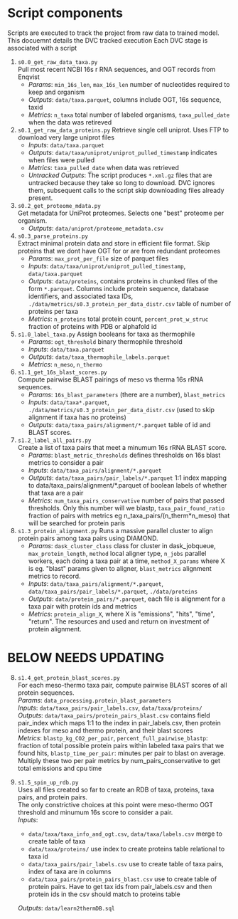 # Script components

Scripts are executed to track the project from raw data to trained model. This docuemnt details the DVC tracked execution
Each DVC stage is associated with a script

1. `s0.0_get_raw_data_taxa.py`  
    Pull most recent NCBI 16s r RNA sequences, and OGT records from Enqvist 
    - _Params_: `min_16s_len`, `max_16s_len` number of nucleotides required to keep and organism
    - _Outputs_: `data/taxa.parquet`, columns include OGT, 16s sequence, taxid
    - _Metrics_: `n_taxa` total number of labeled organisms, `taxa_pulled_date` when the data was retireved
2. `s0.1_get_raw_data_proteins.py`
    Retrieve single cell uniprot. Uses FTP to download very large uniprot files    
    - _Inputs_: `data/taxa.parquet`  
    - _Outputs_: `data/taxa/uniprot/uniprot_pulled_timestamp` indicates when files were pulled
    - _Metrics_: `taxa_pulled_date` when data was retrieved
    - _Untracked Outputs_: The script produces `*.xml.gz` files that are untracked because they take so long to download. DVC ignores them, subsequent calls to the script skip downloading files already present. 
3. `s0.2_get_proteome_mdata.py`  
    Get metadata for UniProt proteomes. Selects one "best" proteome per organism. 
    - _Outputs_: `data/uniprot/proteome_metadata.csv`  
4. `s0.3_parse_proteins.py`  
    Extract minimal protein data and store in efficient file format. Skip proteins that we dont have OGT for or are from redundant proteomes 
    - _Params_: `max_prot_per_file` size of parquet files
    - _Inputs_: `data/taxa/uniprot/uniprot_pulled_timestamp`, `data/taxa.parquet` 
    - _Outputs_: `data/proteins`, contains proteins in chunked files of the form `*.parquet`. Columns include protein sequence, database identifiers, and associated taxa IDs, `./data/metrics/s0.3_protein_per_data_distr.csv` table of number of proteins per taxa
    - _Metrics_: `n_proteins` total protein count, `percent_prot_w_struc` fraction of proteins with PDB or alphafold id
5. `s1.0_label_taxa.py`
    Assign booleans for taxa as thermophile
    - _Params_: `ogt_threshold` binary thermophile threshold
    - _Inputs_: `data/taxa.parquet`
    - _Outputs_: `data/taxa_thermophile_labels.parquet`
    - _Metrics_: `n_meso`, `n_thermo`
6. `s1.1_get_16s_blast_scores.py`  
    Compute pairwise BLAST pairings of meso vs therma 16s rRNA sequences.   
    - _Params_: `16s_blast_parameters` (there are a number), `blast_metrics`
    - _Inputs_: `data/taxa*.parquet`, `./data/metrics/s0.3_protein_per_data_distr.csv` (used to skip alignment if taxa has no proteins)
    - _Outputs_: `data/taxa_pairs/alignment/*.parquet` table of id and BLAST scores. 
7. `s1.2_label_all_pairs.py`  
    Create a list of taxa pairs that meet a minumum 16s rRNA BLAST score.  
    - _Params_: `blast_metric_thresholds` defines thresholds on 16s blast metrics to consider a pair  
    - _Inputs_: `data/taxa_pairs/alignment/*.parquet`  
    - _Outputs_: `data/taxa_pairs/pair_labels/*.parquet` 1:1 index mapping to data/taxa_pairs/alignment/*.parquet of boolean labels of whether that taxa are a pair
    - _Metrics_: `num_taxa_pairs_conservative` number of pairs that passed thresholds. Only this number will we blastp, `taxa_pair_found_ratio` fraction of pairs with metrics eg n_taxa_pairs/(n_therm\*n_meso) that will be searched
    for protein paris
8. `s1.3_protein_alignment.py`
    Runs a massive parallel cluster to align protein pairs among taxa pairs using DIAMOND.
    - _Params_: `dask_cluster_class` class for cluster in dask_jobqueue, `max_protein_length`, `method` local aligner type, `n_jobs` parallel workers, each doing a taxa pair at a time, `method_X_params` where X is eg. "blast" params given to aligner, `blast_metrics` alignment metrics to record.
    - _Inputs_: `data/taxa_pairs/alignment/*.parquet`, `data/taxa_pairs/pair_labels/*.parquet`, `./data/proteins`
    - _Outputs_: `data/protein_pairs/*.parquet`, each file is alignment for a taxa pair with protein ids and metrics
    - _Metrics_: `protein_align_X`, where X is "emissions", "hits", "time", "return". The resources and used and return on investment of protein alignment.

# BELOW NEEDS UPDATING

8. `s1.4_get_protein_blast_scores.py`  
    For each meso-thermo taxa pair, compute pairwise BLAST scores of all protein sequences.  
    _Params_: `data_processing.protein_blast_parameters`  
    _Inputs_: `data/taxa_pairs/pair_labels.csv`, `data/taxa/proteins/`  
    _Outputs_: `data/taxa_pairs/protein_pairs_blast.csv` contains field pair_index which maps 1:1 to the index in pair_labels.csv, then protein indexes for meso and thermo protein, and their blast scores  
    _Metrics_: `blastp_kg_CO2_per_pair`, `percent_full_pairwise_blastp`: fraction of total possible protein pairs within labeled taxa pairs that we found hits, `blastp_time_per_pair`: minutes per pair to blast on average. Multiply these two per pair metrics by num_pairs_conservative to get total emissions and cpu time
9. `s1.5_spin_up_rdb.py`  
    Uses all files created so far to create an RDB of taxa, proteins, taxa pairs, and protein pairs.  
    The only constrictive choices at this point were meso-thermo OGT threshold and minumum 16s score to consider a pair.  
    _Inputs_:  
    - `data/taxa/taxa_info_and_ogt.csv`, `data/taxa/labels.csv` merge to create table of taxa
    - `data/taxa/proteins/` use index to create proteins table relational to taxa id
    - `data/taxa_pairs/pair_labels.csv` use to create table of taxa pairs, index of taxa are in columns
    - `data/taxa_pairs/protein_pairs_blast.csv` use to create table of protein pairs. Have to get tax ids from pair_labels.csv and then protein ids in the csv should match to proteins table

    _Outputs_: `data/learn2thermDB.sql`
